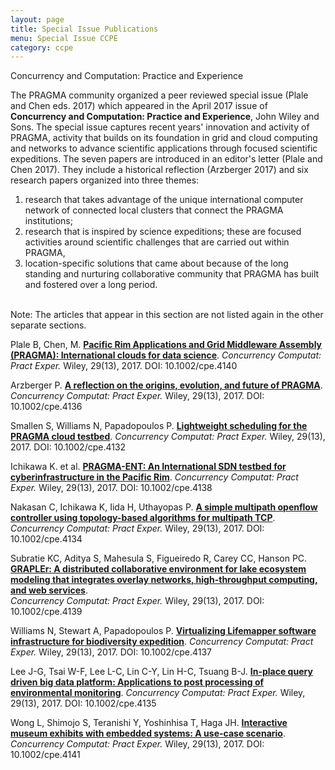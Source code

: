 ```yaml
---
layout: page
title: Special Issue Publications 
menu: Special Issue CCPE
category: ccpe
---
```


<div class="border">Concurrency and Computation: Practice and Experience
</div>

The PRAGMA community organized a peer reviewed special issue (Plale and Chen eds. 2017) 
which appeared in the April 2017 issue of **Concurrency and Computation: Practice and 
Experience**, John Wiley and Sons.  The special issue captures recent years' innovation and 
activity of PRAGMA, activity that builds on its foundation in grid and cloud computing and 
networks to advance scientific applications through focused scientific expeditions. The seven 
papers are introduced in an editor's letter (Plale and Chen 2017). They include a historical 
reflection (Arzberger 2017) and six research papers organized into three themes:  

1.  research that takes advantage of the unique international computer network of connected local clusters that 
    connect the PRAGMA institutions; 
2.  research that is inspired by science expeditions; these are focused activities around scientific challenges that are carried out within PRAGMA, 
3.  location-specific solutions that came about because of the long standing and nurturing 
    collaborative community that PRAGMA has built and fostered over a long period.   
 
<br>
Note: The articles that appear in this section are not listed again in the other separate sections.


Plale B, Chen, M. [**Pacific Rim Applications and Grid Middleware Assembly (PRAGMA): 
International clouds for data science**](https://doi.org/10.1002/cpe.4140). 
<i>Concurrency Computat: Pract Exper.</i> Wiley, 29(13), 2017.
DOI: 10.1002/cpe.4140

Arzberger P. [**A reflection on the origins, evolution, and future of PRAGMA**](https://doi.org/10.1002/cpe.4136). 
<i>Concurrency Computat: Pract Exper.</i> Wiley, 29(13), 2017. DOI: 10.1002/cpe.4136

Smallen S, Williams N, Papadopoulos P. [**Lightweight scheduling for the PRAGMA cloud 
testbed**](https://doi.org/10.1002/cpe.4132). <i>Concurrency Computat: Pract Exper.</i> Wiley, 29(13), 2017. 
DOI: 10.1002/cpe.4132

Ichikawa K. et al.  [**PRAGMA-ENT: An International SDN testbed for cyberinfrastructure in the Pacific
Rim**](https://doi.org/10.1002/cpe.4138). <i>Concurrency Computat: Pract Exper.</i> Wiley, 29(13), 2017.
DOI: 10.1002/cpe.4138

Nakasan C, Ichikawa K, Iida H, Uthayopas P. [**A simple multipath openflow controller 
using topology-based algorithms for multipath TCP**](https://doi.org/10.1002/cpe.4134). 
<i>Concurrency Computat: Pract Exper.</i> Wiley, 29(13), 2017.
DOI: 10.1002/cpe.4134

Subratie KC, Aditya S, Mahesula S, Figueiredo R, Carey CC, Hanson PC. 
[**GRAPLEr: A distributed collaborative environment for lake ecosystem modeling that integrates overlay 
networks, high-throughput computing, and web services**](https://doi.org/10.1002/cpe.4139).  
<i>Concurrency Computat: Pract Exper.</i> Wiley, 29(13), 2017.
DOI: 10.1002/cpe.4139

Williams N, Stewart A, Papadopoulos P. [**Virtualizing Lifemapper software infrastructure
for biodiversity expedition**](https:doi.org/10.1002/cpe.4137). 
<i>Concurrency Computat: Pract Exper.</i> Wiley, 29(13), 2017.
DOI: 10.1002/cpe.4137

Lee J-G, Tsai W-F, Lee L-C, Lin C-Y, Lin H-C, Tsuang B-J. [**In-place query driven big
data platform: Applications to post processing of environmental monitoring**](https://doi.org/10.1002/cpe.4135). 
<i>Concurrency Computat: Pract Exper.</i> Wiley, 29(13), 2017. 
DOI: 10.1002/cpe.4135

Wong L, Shimojo S, Teranishi Y, Yoshinhisa T, Haga JH. [**Interactive museum exhibits
with embedded systems: A use-case scenario**](https://doi.org/10.1002/cpe.4141). 
<i>Concurrency Computat: Pract Exper.</i> Wiley, 29(13), 2017.
DOI: 10.1002/cpe.4141

